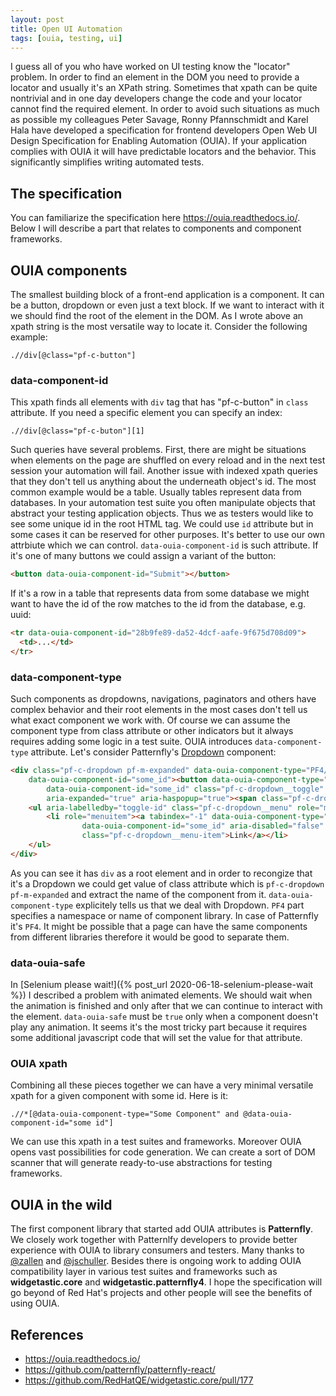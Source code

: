 ```yaml
---
layout: post
title: Open UI Automation
tags: [ouia, testing, ui]
---
```

I guess all of you who have worked on UI testing know the "locator" problem. In order to find an
element in the DOM you need to provide a locator and usually it's an XPath string. Sometimes that
xpath can be quite nontrivial and in one day developers change the code and your locator cannot
find the required element. In order to avoid such situations as much as possible my colleagues
Peter Savage, Ronny Pfannschmidt and Karel Hala have developed a specification for frontend
developers Open Web UI Design Specification for Enabling Automation (OUIA). If your application
complies with OUIA it will have predictable locators and the behavior. This significantly simplifies
writing automated tests.

## The specification

You can familiarize the specification here <https://ouia.readthedocs.io/>. Below I will describe a
part that relates to components and component frameworks.

## OUIA components

The smallest building block of a front-end application is a component. It can be a button, dropdown
or even just a text block. If we want to interact with it we should find the root of the element in
the DOM. As I wrote above an xpath string is the most versatile way to locate it. Consider the
following example:

```xpath
.//div[@class="pf-c-button"]
```

### data-component-id

This xpath finds all elements with `div` tag that has "pf-c-button" in `class` attribute. If you
need a specific element you can specify an index:

```xpath
.//div[@class="pf-c-buton"][1]
```

Such queries have several problems. First, there are might be situations when elements on the page
are shuffled on every reload and in the next test session your automation will fail. Another issue
with indexed xpath queries that they don't tell us anything about the underneath object's id. The
most common example would be a table. Usually tables represent data from databases. In your
automation test suite you often manipulate objects that abstract your testing application objects.
Thus we as testers would like to see some unique id in the root HTML tag. We could use `id`
attribute but in some cases it can be reserved for other purposes. It's better to use our own
attrbiute which we can control. `data-ouia-component-id` is such attribute. If it's one of many
buttons we could assign a variant of the button:

```html
<button data-ouia-component-id="Submit"></button>
```

If it's a row in a table that represents data from some database we might want to have the id of the
row matches to the id from the database, e.g. uuid:

```html
<tr data-ouia-component-id="28b9fe89-da52-4dcf-aafe-9f675d708d09">
  <td>...</td>
</tr>
```

### data-component-type

Such components as dropdowns, navigations, paginators and others have complex behavior and their
root elements in the most cases don't tell us what exact component we work with. Of course we can
assume the component type from class attribute or other indicators but it always requires adding
some logic in a test suite. OUIA introduces `data-component-type` attribute. Let's consider
Patternfly's [Dropdown](http://patternfly-react.surge.sh/components/dropdown#basic) component:

```html
<div class="pf-c-dropdown pf-m-expanded" data-ouia-component-type="PF4/Dropdown"
    data-ouia-component-id="some_id"><button data-ouia-component-type="PF4/DropdownToggle"
        data-ouia-component-id="some_id" class="pf-c-dropdown__toggle" type="button"
        aria-expanded="true" aria-haspopup="true"><span class="pf-c-dropdown__toggle-text">Dropdown</span></button>
    <ul aria-labelledby="toggle-id" class="pf-c-dropdown__menu" role="menu">
        <li role="menuitem"><a tabindex="-1" data-ouia-component-type="PF4/DropdownItem" data-ouia-safe="true"
                data-ouia-component-id="some_id" aria-disabled="false"
                class="pf-c-dropdown__menu-item">Link</a></li>
    </ul>
</div>
```

As you can see it has `div` as a root element and in order to recongize that it's a Dropdown we
could get value of class attribute which is `pf-c-dropdown pf-m-expanded` and extract the name of
the component from it.
`data-ouia-component-type` explicitely tells us that we deal with Dropdown. `PF4` part specifies
a namespace or name of component library. In case of Patternfly it's `PF4`. It might be possible
that a page can have the same components from different libraries therefore it would be good to
separate them.

### data-ouia-safe

In [Selenium please wait!]({% post_url 2020-06-18-selenium-please-wait %}) I described a problem
with animated elements. We should wait when the animation is finished and only after that we can
continue to interact with the element. `data-ouia-safe` must be `true` only when a component doesn't
play any animation. It seems it's the most tricky part because it requires some additional
javascript code that will set the value for that attribute.

### OUIA xpath

Combining all these pieces together we can have a very minimal versatile xpath for a given
component with some id. Here is it:

```xpath
.//*[@data-ouia-component-type="Some Component" and @data-ouia-component-id="some id"]
```

We can use this xpath in a test suites and frameworks. Moreover OUIA opens vast possibilities for
code generation. We can create a sort of DOM scanner that will generate ready-to-use abstractions
for testing frameworks.

## OUIA in the wild

The first component library that started add OUIA attributes is **Patternfly**. We closely work
together with Patternlfy developers to provide better experience with OUIA to library consumers and
testers. Many thanks to [@zallen](https://github.com/redallen) and
[@jschuller](https://github.com/jschuler). Besides there is ongoing work to adding OUIA
compatibility layer in various test suites and frameworks such as **widgetastic.core** and
**widgetastic.patternfly4**. I hope the specification will go beyond of Red Hat's projects and other
people will see the benefits of using OUIA.

## References

* <https://ouia.readthedocs.io/>
* <https://github.com/patternfly/patternfly-react/>
* <https://github.com/RedHatQE/widgetastic.core/pull/177>

